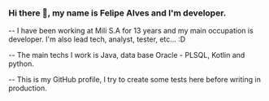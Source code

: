 ### Hi there 👋, my name is Felipe Alves and I'm developer.

-- I have been working at Mili S.A for 13 years and my main occupation is developer. I'm also lead tech, analyst, tester, etc... :D 

-- The main techs I work is Java, data base Oracle - PLSQL, Kotlin and python. 

-- This is my GitHub profile, I try to create some tests here before writing in production.
<!--
**felipevalves/felipevalves** is a ✨ _special_ ✨ repository because its `README.md` (this file) appears on your GitHub profile.

Here are some ideas to get you started:

- 🔭 I’m currently working on ...
- 🌱 I’m currently learning ...
- 👯 I’m looking to collaborate on ...
- 🤔 I’m looking for help with ...
- 💬 Ask me about ...
- 📫 How to reach me: ...
- 😄 Pronouns: ...
- ⚡ Fun fact: ...
-->
